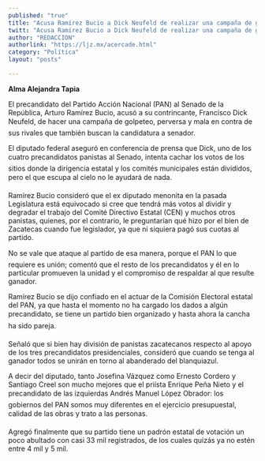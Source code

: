 ```yaml
---
published: "true"
title: "Acusa Ramírez Bucio a Dick Neufeld de realizar una campaña de golpeteo"
twitt: "Acusa Ramírez Bucio a Dick Neufeld de realizar una campaña de golpeteo"
author: "REDACCION"
authorlink: "https://ljz.mx/acercade.html"
category: "Política"
layout: "posts"

---
```


**Alma Alejandra Tapia**


  El precandidato del Partido Acción Nacional (PAN) al Senado de la República, Arturo Ramírez Bucio, acusó a su contrincante, Francisco Dick Neufeld, de hacer una campaña de golpeteo, perversa y mala en contra de sus rivales que también buscan la candidatura a senador.



  El diputado federal aseguró en conferencia de prensa que Dick, uno de los cuatro precandidatos panistas al Senado, intenta cachar los votos de los sitios donde la dirigencia estatal y los comités municipales están divididos, pero el que escupa al cielo no le ayudará de nada.



  Ramírez Bucio consideró que el ex diputado menonita en la pasada Legislatura está equivocado si cree que tendrá más votos al dividir y degradar el trabajo del Comité Directivo Estatal (CEN) y muchos otros panistas, quienes, por el contrario, le preguntarían qué hizo por el bien de Zacatecas cuando fue legislador, ya que ni siquiera pagó sus cuotas al partido.



  No se vale que ataque al partido de esa manera, porque el PAN lo que requiere es unión; comentó que el resto de los precandidatos y él en lo particular promueven la unidad y el compromiso de respaldar al que resulte ganador.



  Ramírez Bucio se dijo confiado en el actuar de la Comisión Electoral estatal del PAN, ya que hasta el momento no ha cargado los dados a algún precandidato, se tiene un partido bien organizado y hasta ahora la cancha ha sido pareja.



  Señaló que si bien hay división de panistas zacatecanos respecto al apoyo de los tres precandidatos presidenciales, consideró que cuando se tenga al ganador todos se unirán en torno al abanderado del blanquiazul.



  A decir del diputado, tanto Josefina Vázquez como Ernesto Cordero y Santiago Creel son mucho mejores que el priísta Enrique Peña Nieto y el precandidato de las izquierdas Andrés Manuel López Obrador: los gobiernos del PAN somos muy diferentes en el ejercicio presupuestal, calidad de las obras y trato a las personas.



  Agregó finalmente que su partido tiene un padrón estatal de votación un poco abultado con casi 33 mil registrados, de los cuales quizás ya no estén entre 4 mil y 5 mil.



   

